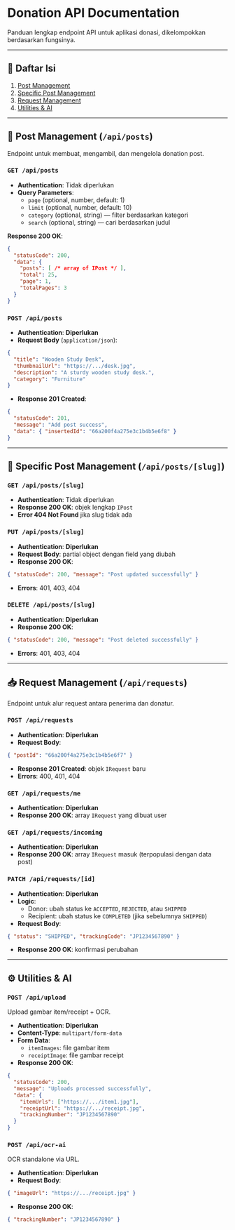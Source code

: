 # Donation API Documentation

Panduan lengkap endpoint API untuk aplikasi donasi, dikelompokkan berdasarkan fungsinya.

---

## 📑 Daftar Isi

1. [Post Management](#post-management)
2. [Specific Post Management](#specific-post-management)
3. [Request Management](#request-management)
4. [Utilities & AI](#utilities--ai)

---

## 📁 Post Management (`/api/posts`)

Endpoint untuk membuat, mengambil, dan mengelola donation post.

### `GET /api/posts`

- **Authentication**: Tidak diperlukan
- **Query Parameters**:
  - `page` (optional, number, default: 1)
  - `limit` (optional, number, default: 10)
  - `category` (optional, string) — filter berdasarkan kategori
  - `search` (optional, string) — cari berdasarkan judul

**Response 200 OK**:

```json
{
  "statusCode": 200,
  "data": {
    "posts": [ /* array of IPost */ ],
    "total": 25,
    "page": 1,
    "totalPages": 3
  }
}
```

### `POST /api/posts`

- **Authentication**: **Diperlukan**
- **Request Body** (`application/json`):

```json
{
  "title": "Wooden Study Desk",
  "thumbnailUrl": "https://.../desk.jpg",
  "description": "A sturdy wooden study desk.",
  "category": "Furniture"
}
```

- **Response 201 Created**:

```json
{
  "statusCode": 201,
  "message": "Add post success",
  "data": { "insertedId": "66a200f4a275e3c1b4b5e6f8" }
}
```

---

## 📄 Specific Post Management (`/api/posts/[slug]`)

### `GET /api/posts/[slug]`

- **Authentication**: Tidak diperlukan
- **Response 200 OK**: objek lengkap `IPost`
- **Error 404 Not Found** jika slug tidak ada

### `PUT /api/posts/[slug]`

- **Authentication**: **Diperlukan**
- **Request Body**: partial object dengan field yang diubah
- **Response 200 OK**:

```json
{ "statusCode": 200, "message": "Post updated successfully" }
```

- **Errors**: 401, 403, 404

### `DELETE /api/posts/[slug]`

- **Authentication**: **Diperlukan**
- **Response 200 OK**:

```json
{ "statusCode": 200, "message": "Post deleted successfully" }
```

- **Errors**: 401, 403, 404

---

## 📥 Request Management (`/api/requests`)

Endpoint untuk alur request antara penerima dan donatur.

### `POST /api/requests`

- **Authentication**: **Diperlukan**
- **Request Body**:

```json
{ "postId": "66a200f4a275e3c1b4b5e6f7" }
```

- **Response 201 Created**: objek `IRequest` baru
- **Errors**: 400, 401, 404

### `GET /api/requests/me`

- **Authentication**: **Diperlukan**
- **Response 200 OK**: array `IRequest` yang dibuat user

### `GET /api/requests/incoming`

- **Authentication**: **Diperlukan**
- **Response 200 OK**: array `IRequest` masuk (terpopulasi dengan data post)

### `PATCH /api/requests/[id]`

- **Authentication**: **Diperlukan**
- **Logic**:
  - Donor: ubah status ke `ACCEPTED`, `REJECTED`, atau `SHIPPED`
  - Recipient: ubah status ke `COMPLETED` (jika sebelumnya `SHIPPED`)
- **Request Body**:

```json
{ "status": "SHIPPED", "trackingCode": "JP1234567890" }
```

- **Response 200 OK**: konfirmasi perubahan

---

## ⚙️ Utilities & AI

### `POST /api/upload`

Upload gambar item/receipt + OCR.

- **Authentication**: **Diperlukan**
- **Content-Type**: `multipart/form-data`
- **Form Data**:
  - `itemImages`: file gambar item
  - `receiptImage`: file gambar receipt
- **Response 200 OK**:

```json
{
  "statusCode": 200,
  "message": "Uploads processed successfully",
  "data": {
    "itemUrls": ["https://.../item1.jpg"],
    "receiptUrl": "https://.../receipt.jpg",
    "trackingNumber": "JP1234567890"
  }
}
```

### `POST /api/ocr-ai`

OCR standalone via URL.

- **Authentication**: **Diperlukan**
- **Request Body**:

```json
{ "imageUrl": "https://.../receipt.jpg" }
```

- **Response 200 OK**:

```json
{ "trackingNumber": "JP1234567890" }
```

